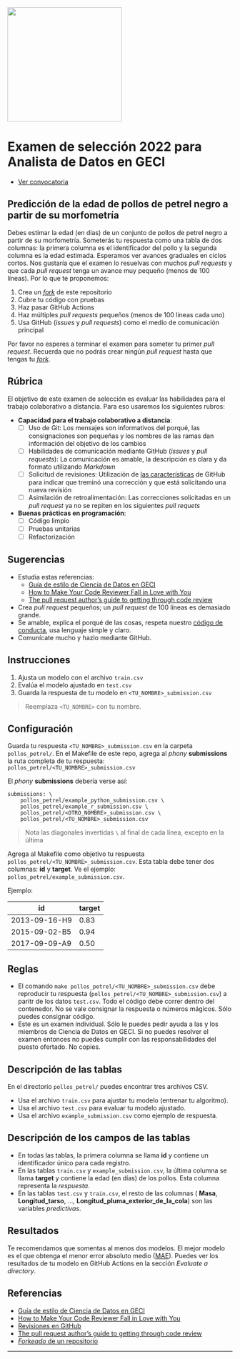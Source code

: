 <img src="https://www.islas.org.mx/img/logo.svg" width="256" />

# Examen de selección 2022 para Analista de Datos en GECI

- [Ver convocatoria](https://www.facebook.com/IslasGECI/posts/3250808525199345)

## Predicción de la edad de pollos de petrel negro a partir de su morfometría

Debes estimar la edad (en días) de un conjunto de pollos de petrel negro a partir de su morfometría.
Someterás tu respuesta como una tabla de dos columnas: la primera columna es el identificador del
pollo y la segunda columna es la edad estimada. Esperamos ver avances graduales en ciclos cortos.
Nos gustaría que el examen lo resuelvas con muchos _pull requests_ y que cada _pull request_ tenga
un avance muy pequeño (menos de 100 líneas). Por lo que te proponemos:

1. Crea un
   [_fork_](https://docs.github.com/en/github/getting-started-with-github/fork-a-repo#fork-an-example-repository)
   de este repositorio
1. Cubre tu código con pruebas
1. Haz pasar GitHub Actions
1. Haz múltiples _pull requests_ pequeños (menos de 100 lineas cada uno)
1. Usa GitHub (_issues_ y _pull requests_) como el medio de comunicación principal

Por favor no esperes a terminar el examen para someter tu primer _pull request_. Recuerda que no
podrás crear ningún _pull request_ hasta que tengas tu
[_fork_](https://docs.github.com/en/github/getting-started-with-github/fork-a-repo#fork-an-example-repository).

## Rúbrica

El objetivo de este examen de selección es evaluar las habilidades para el trabajo colaborativo a
distancia. Para eso usaremos los siguientes rubros:

- **Capacidad para el trabajo colaborativo a distancia**:
  - [ ] Uso de Git: Los mensajes son informativos del porqué, las consignaciones son pequeñas y los
    nombres de las ramas dan información del objetivo de los cambios
  - [ ] Habilidades de comunicación mediante GitHub (_issues_ y _pull requests_): La comunicación es
    amable, la descripción es clara y da formato utilizando _Markdown_
  - [ ] Solicitud de revisiones: Utilización de [las
    características](https://docs.github.com/en/github/collaborating-with-issues-and-pull-requests/requesting-a-pull-request-review)
    de GitHub para indicar que treminó una corrección y que está solicitando una nueva revisión
  - [ ] Asimilación de retroalimentación: Las correcciones solicitadas en un _pull request_ ya no se
    repiten en los siguientes _pull requets_

- **Buenas prácticas en programación**:
  - [ ] Código limpio
  - [ ] Pruebas unitarias
  - [ ] Refactorización

## Sugerencias

- Estudia estas referencias:
    - [Guía de estilo de Ciencia de Datos en GECI](https://islas.dev/guia_de_estilo/)
    - [How to Make Your Code Reviewer Fall in Love with You](https://mtlynch.io/code-review-love/)
    - [The pull request author’s guide to getting through code review](https://google.github.io/eng-practices/review/developer/)
- Crea _pull request_ pequeños; un _pull request_ de 100 líneas es demasiado grande.
- Se amable, explica el porqué de las cosas, respeta nuestro [código de
  conducta](https://www.contributor-covenant.org/es/version/2/0/code_of_conduct/), usa lenguaje simple y claro.
- Comunícate mucho y hazlo mediante GitHub.


## Instrucciones

1. Ajusta un modelo con el archivo `train.csv`
1. Evalúa el modelo ajustado en `test.csv`
1. Guarda la respuesta de tu modelo en `<TU_NOMBRE>_submission.csv`

> Reemplaza `<TU_NOMBRE>` con tu nombre.

## Configuración

Guarda tu respuesta `<TU_NOMBRE>_submission.csv` en la carpeta `pollos_petrel/`. En el Makefile de
este repo, agrega al _phony_ **submissions** la ruta completa de tu respuesta:
`pollos_petrel/<TU_NOMBRE>_submission.csv`

El _phony_ **submissions** debería verse así:

```
submissions: \
    pollos_petrel/example_python_submission.csv \
    pollos_petrel/example_r_submission.csv \
    pollos_petrel/<OTRO_NOMBRE>_submission.csv \
    pollos_petrel/<TU_NOMBRE>_submission.csv
```

> Nota las diagonales invertidas `\` al final de cada línea, excepto en la última

Agrega al Makefile como objetivo tu respuesta `pollos_petrel/<TU_NOMBRE>_submission.csv`. Esta tabla
debe tener dos columnas: **id** y **target**. Ve el ejemplo: `pollos_petrel/example_submission.csv`.

Ejemplo:

 id           | target
--------------|--------
2013-09-16-H9 | 0.83
2015-09-02-B5 | 0.94
2017-09-09-A9 | 0.50

## Reglas

- El comando `make pollos_petrel/<TU_NOMBRE>_submission.csv` debe reproducir tu respuesta
  (`pollos_petrel/<TU_NOMBRE>_submission.csv`) a paritr de los datos `test.csv`. Todo el código debe
  correr dentro del contenedor. No se vale consignar la respuesta o números mágicos. Sólo puedes
  consignar código.
- Este es un examen individual. Sólo le puedes pedir ayuda a las y los miembros de Ciencia de Datos
  en GECI. Si no puedes resolver el examen entonces no puedes cumplir con las responsabilidades del
  puesto ofertado. No copies.

## Descripción de las tablas
En el directorio `pollos_petrel/` puedes encontrar tres archivos CSV.

- Usa el archivo `train.csv` para ajustar tu modelo (entrenar tu algoritmo).
- Usa el archivo `test.csv` para evaluar tu modelo ajustado.
- Usa el archivo `example_submission.csv` como ejemplo de respuesta.

## Descripción de los campos de las tablas
- En todas las tablas, la primera columna se llama **id** y contiene un identificador único para
  cada registro.
- En las tablas `train.csv` y `example_submission.csv`, la última columna se llama **target** y
  contiene la edad (en días) de los pollos. Esta columna representa la _respuesta_.
- En las tablas `test.csv` y `train.csv`, el resto de las columnas ( **Masa**, **Longitud_tarso**,
  ..., **Longitud_pluma_exterior_de_la_cola**) son las variables _predictivas_.

## Resultados

Te recomendamos que somentas al menos dos modelos. El mejor modelo es el que obtenga el menor error
absoluto medio ([MAE](https://en.wikipedia.org/wiki/Mean_absolute_error)). Puedes ver los resultados
de tu modelo en GitHub Actions en la sección _Evaluate a directory_.

## Referencias

- [Guía de estilo de Ciencia de Datos en GECI](https://islas.dev/guia_de_estilo/)
- [How to Make Your Code Reviewer Fall in Love with You](https://mtlynch.io/code-review-love/)
- [Revisiones en GitHub](https://docs.github.com/en/github/collaborating-with-issues-and-pull-requests/requesting-a-pull-request-review)
- [The pull request author’s guide to getting through code review](https://google.github.io/eng-practices/review/developer/)
- [_Forkeado_ de un repositorio](https://docs.github.com/en/github/getting-started-with-github/fork-a-repo)

---

